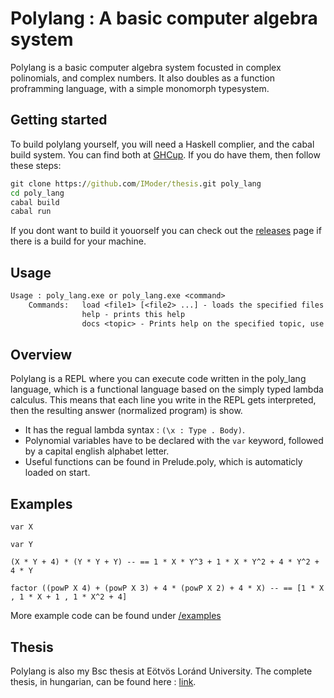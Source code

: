# Polylang : A basic computer algebra system

Polylang is a basic computer algebra system focusted in complex polinomials, and complex numbers. It also doubles as a function proframming language, with a simple monomorph typesystem.

## Getting started

To build polylang yourself, you will need a Haskell complier, and the cabal build system. You can find both at [GHCup](https://www.haskell.org/ghcup/). If you do have them, then follow these steps:

```cmd
git clone https://github.com/IModer/thesis.git poly_lang
cd poly_lang
cabal build
cabal run
```

If you dont want to build it youorself you can check out the [releases](https://github.com/IModer/thesis/releases/) page if there is a build for your machine.

## Usage

```txt
Usage : poly_lang.exe or poly_lang.exe <command>
    Commands:   load <file1> [<file2> ...] - loads the specified files
                help - prints this help
                docs <topic> - Prints help on the specified topic, use `docs topic` to print out the available topics
```

## Overview

Polylang is a REPL where you can execute code written in the poly_lang language, which is a functional language based on the simply typed lambda calculus. This means that each line you write in the REPL gets interpreted, then the resulting answer (normalized program) is show.

- It has the regual lambda syntax : `(\x : Type . Body)`.
- Polynomial variables have to be declared with the `var` keyword, followed by a capital english alphabet letter.
- Useful functions can be found in Prelude.poly, which is automaticly loaded on start.

## Examples

```poly_lang
var X

var Y

(X * Y + 4) * (Y * Y + Y) -- == 1 * X * Y^3 + 1 * X * Y^2 + 4 * Y^2 + 4 * Y

factor ((powP X 4) + (powP X 3) + 4 * (powP X 2) + 4 * X) -- == [1 * X , 1 * X + 1 , 1 * X^2 + 4]
```

More example code can be found under [/examples](/examples)

## Thesis

Polylang is also my Bsc thesis at Eötvös Loránd University. The complete thesis, in hungarian, can be found here : [link](todo).
